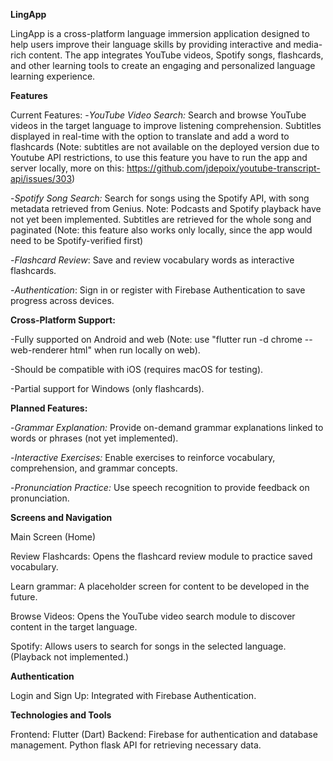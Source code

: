 **LingApp**

LingApp is a cross-platform language immersion application designed to help users improve their language skills by providing interactive and media-rich content. The app integrates YouTube videos, Spotify songs, flashcards, and other learning tools to create an engaging and personalized language learning experience.

**Features**

Current Features:
-_YouTube Video Search:_ Search and browse YouTube videos in the target language to improve listening comprehension. Subtitles displayed in real-time with the option to translate and add a word to flashcards (Note: subtitles are not available on the deployed version due to Youtube API restrictions, to use this feature you have to run the app and server locally, more on this: https://github.com/jdepoix/youtube-transcript-api/issues/303)

-_Spotify Song Search:_ Search for songs using the Spotify API, with song metadata retrieved from Genius. Note: Podcasts and Spotify playback have not yet been implemented. Subtitles are retrieved for the whole song and paginated (Note: this feature also works only locally, since the app would need to be Spotify-verified first)

-_Flashcard Review_: Save and review vocabulary words as interactive flashcards.

-_Authentication_: Sign in or register with Firebase Authentication to save progress across devices.

**Cross-Platform Support:**

-Fully supported on Android and web (Note: use "flutter run -d chrome --web-renderer html" when run locally on web).

-Should be compatible with iOS (requires macOS for testing).

-Partial support for Windows (only flashcards).

**Planned Features:**

-_Grammar Explanation:_ Provide on-demand grammar explanations linked to words or phrases (not yet implemented).

-_Interactive Exercises:_ Enable exercises to reinforce vocabulary, comprehension, and grammar concepts.

-_Pronunciation Practice:_ Use speech recognition to provide feedback on pronunciation.

**Screens and Navigation**

Main Screen (Home)

Review Flashcards: Opens the flashcard review module to practice saved vocabulary.

Learn grammar: A placeholder screen for content to be developed in the future.

Browse Videos: Opens the YouTube video search module to discover content in the target language.

Spotify: Allows users to search for songs in the selected language. (Playback not implemented.)

**Authentication**

Login and Sign Up: Integrated with Firebase Authentication.

**Technologies and Tools**

Frontend: Flutter (Dart)
Backend: Firebase for authentication and database management. Python flask API for retrieving necessary data.


